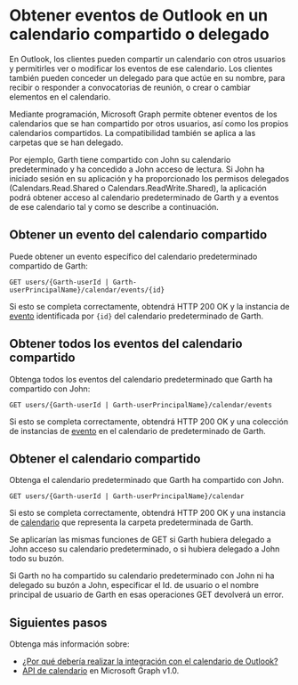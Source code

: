 # <a name="get-outlook-events-in-a-shared-or-delegated-calendar"></a>Obtener eventos de Outlook en un calendario compartido o delegado

En Outlook, los clientes pueden compartir un calendario con otros usuarios y permitirles ver o modificar los eventos de ese calendario. Los clientes también pueden conceder un delegado para que actúe en su nombre, para recibir o responder a convocatorias de reunión, o crear o cambiar elementos en el calendario.

Mediante programación, Microsoft Graph permite obtener eventos de los calendarios que se han compartido por otros usuarios, así como los propios calendarios compartidos. La compatibilidad también se aplica a las carpetas que se han delegado.

Por ejemplo, Garth tiene compartido con John su calendario predeterminado y ha concedido a John acceso de lectura. Si John ha iniciado sesión en su aplicación y ha proporcionado los permisos delegados (Calendars.Read.Shared o Calendars.ReadWrite.Shared), la aplicación podrá obtener acceso al calendario predeterminado de Garth y a eventos de ese calendario tal y como se describe a continuación.

## <a name="get-an-event-in-the-shared-calendar"></a>Obtener un evento del calendario compartido

Puede obtener un evento específico del calendario predeterminado compartido de Garth:

<!-- { "blockType": "ignored" } -->
```http
GET users/{Garth-userId | Garth-userPrincipalName}/calendar/events/{id}
```

Si esto se completa correctamente, obtendrá HTTP 200 OK y la instancia de [evento](../api-reference/v1.0/resources/event.md) identificada por `{id}` del calendario predeterminado de Garth.

## <a name="get-all-the-events-in-the-shared-calendar"></a>Obtener todos los eventos del calendario compartido

Obtenga todos los eventos del calendario predeterminado que Garth ha compartido con John:

<!-- { "blockType": "ignored" } -->
```http
GET users/{Garth-userId | Garth-userPrincipalName}/calendar/events
```

Si esto se completa correctamente, obtendrá HTTP 200 OK y una colección de instancias de [evento](../api-reference/v1.0/resources/event.md) en el calendario de predeterminado de Garth.

## <a name="get-the-shared-calendar"></a>Obtener el calendario compartido

Obtenga el calendario predeterminado que Garth ha compartido con John.

<!-- { "blockType": "ignored" } -->
```http
GET users/{Garth-userId | Garth-userPrincipalName}/calendar
```

Si esto se completa correctamente, obtendrá HTTP 200 OK y una instancia de [calendario](../api-reference/v1.0/resources/calendar.md) que representa la carpeta predeterminada de Garth.

Se aplicarían las mismas funciones de GET si Garth hubiera delegado a John acceso su calendario predeterminado, o si hubiera delegado a John todo su buzón.

Si Garth no ha compartido su calendario predeterminado con John ni ha delegado su buzón a John, especificar el Id. de usuario o el nombre principal de usuario de Garth en esas operaciones GET devolverá un error. 


## <a name="next-steps"></a>Siguientes pasos

Obtenga más información sobre:

- [¿Por qué debería realizar la integración con el calendario de Outlook?](outlook-calendar-concept-overview.md)
- [API de calendario](../api-reference/v1.0/resources/calendar.md) en Microsoft Graph v1.0.